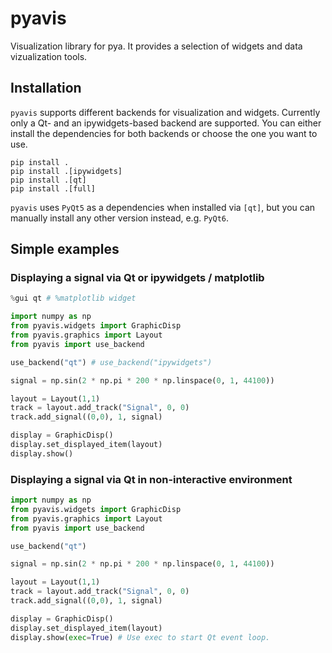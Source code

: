 # pyavis

Visualization library for pya. It provides a selection of widgets and data vizualization tools.

## Installation

`pyavis` supports different backends for visualization and widgets. Currently only a Qt- and an ipywidgets-based backend are supported. You can either install the dependencies for both backends or choose the one you want to use.

```
pip install .
pip install .[ipywidgets] 
pip install .[qt]
pip install .[full]
```

`pyavis` uses `PyQt5` as a dependencies when installed via `[qt]`, but you can manually install any other version instead, e.g. `PyQt6`.

## Simple examples

### Displaying a signal via Qt or ipywidgets / matplotlib

```Python
%gui qt # %matplotlib widget

import numpy as np
from pyavis.widgets import GraphicDisp
from pyavis.graphics import Layout
from pyavis import use_backend

use_backend("qt") # use_backend("ipywidgets")

signal = np.sin(2 * np.pi * 200 * np.linspace(0, 1, 44100))

layout = Layout(1,1)
track = layout.add_track("Signal", 0, 0)
track.add_signal((0,0), 1, signal)

display = GraphicDisp()
display.set_displayed_item(layout)
display.show()
```

### Displaying a signal via Qt in non-interactive environment

```Python
import numpy as np
from pyavis.widgets import GraphicDisp
from pyavis.graphics import Layout
from pyavis import use_backend

use_backend("qt")

signal = np.sin(2 * np.pi * 200 * np.linspace(0, 1, 44100))

layout = Layout(1,1)
track = layout.add_track("Signal", 0, 0)
track.add_signal((0,0), 1, signal)

display = GraphicDisp()
display.set_displayed_item(layout)
display.show(exec=True) # Use exec to start Qt event loop.
```

